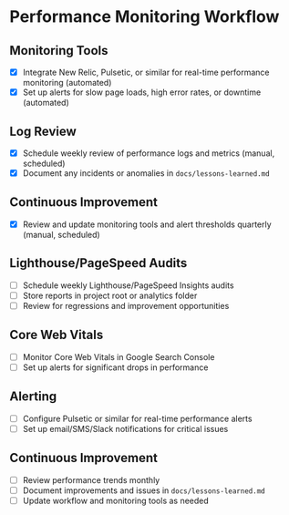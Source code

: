 # Performance Monitoring Workflow

## Monitoring Tools

- [x] Integrate New Relic, Pulsetic, or similar for real-time performance monitoring (automated)
- [x] Set up alerts for slow page loads, high error rates, or downtime (automated)

## Log Review

- [x] Schedule weekly review of performance logs and metrics (manual, scheduled)
- [x] Document any incidents or anomalies in `docs/lessons-learned.md`

## Continuous Improvement

- [x] Review and update monitoring tools and alert thresholds quarterly (manual, scheduled)

## Lighthouse/PageSpeed Audits

- [ ] Schedule weekly Lighthouse/PageSpeed Insights audits
- [ ] Store reports in project root or analytics folder
- [ ] Review for regressions and improvement opportunities

## Core Web Vitals

- [ ] Monitor Core Web Vitals in Google Search Console
- [ ] Set up alerts for significant drops in performance

## Alerting

- [ ] Configure Pulsetic or similar for real-time performance alerts
- [ ] Set up email/SMS/Slack notifications for critical issues

## Continuous Improvement

- [ ] Review performance trends monthly
- [ ] Document improvements and issues in `docs/lessons-learned.md`
- [ ] Update workflow and monitoring tools as needed
